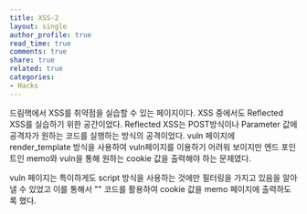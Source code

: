 ```yaml
---
title: XSS-2
layout: single
author_profile: true
read_time: true
comments: true
share: true
related: true
categories:
- Hacks
---
```


드림핵에서 XSS를 취약점을 실습할 수 있는 페이지이다.
XSS 중에서도 Reflected XSS를 실습하기 위한 공간이었다.
Reflected XSS는 POST방식이나 Parameter 값에 공격자가 원하는 코드를 실행하는 방식의 공격이었다.
vuln 페이지에 render_template 방식을 사용하여 vuln페이지를 이용하기 어려워 보이지만 엔드 포인트인 memo와 vuln을 통해
원하는 cookie 값을 출력해야 하는 문제였다.

vuln 페이지는 특이하게도 script 방식을 사용하는 것에만 필터링을 가지고 있음을 알아낼 수 있었고
이를 통해서 "<img src onerror="location='/memo?memo='+document.cookie;">" 코드를 활용하여 cookie 값을 memo 페이지에 출력하도록 했다.
